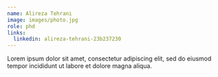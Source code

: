 ```yaml
---
name: Alireza Tehrani
image: images/photo.jpg
role: phd
links:
  linkedin: alireza-tehrani-23b237230
---
```


Lorem ipsum dolor sit amet, consectetur adipiscing elit, sed do eiusmod tempor incididunt ut labore et dolore magna aliqua.
